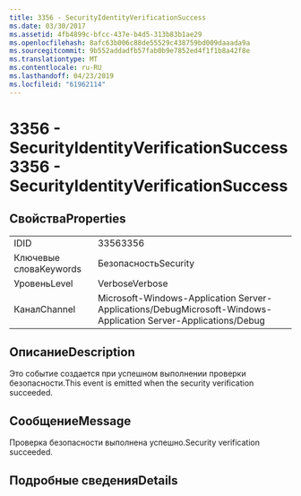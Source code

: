 ```yaml
---
title: 3356 - SecurityIdentityVerificationSuccess
ms.date: 03/30/2017
ms.assetid: 4fb4899c-bfcc-437e-b4d5-313b83b1ae29
ms.openlocfilehash: 8afc63b006c88de55529c438759bd009daaada9a
ms.sourcegitcommit: 9b552addadfb57fab0b9e7852ed4f1f1b8a42f8e
ms.translationtype: MT
ms.contentlocale: ru-RU
ms.lasthandoff: 04/23/2019
ms.locfileid: "61962114"
---
```

# <a name="3356---securityidentityverificationsuccess"></a><span data-ttu-id="74761-102">3356 - SecurityIdentityVerificationSuccess</span><span class="sxs-lookup"><span data-stu-id="74761-102">3356 - SecurityIdentityVerificationSuccess</span></span>
## <a name="properties"></a><span data-ttu-id="74761-103">Свойства</span><span class="sxs-lookup"><span data-stu-id="74761-103">Properties</span></span>  
  
|||  
|-|-|  
|<span data-ttu-id="74761-104">ID</span><span class="sxs-lookup"><span data-stu-id="74761-104">ID</span></span>|<span data-ttu-id="74761-105">3356</span><span class="sxs-lookup"><span data-stu-id="74761-105">3356</span></span>|  
|<span data-ttu-id="74761-106">Ключевые слова</span><span class="sxs-lookup"><span data-stu-id="74761-106">Keywords</span></span>|<span data-ttu-id="74761-107">Безопасность</span><span class="sxs-lookup"><span data-stu-id="74761-107">Security</span></span>|  
|<span data-ttu-id="74761-108">Уровень</span><span class="sxs-lookup"><span data-stu-id="74761-108">Level</span></span>|<span data-ttu-id="74761-109">Verbose</span><span class="sxs-lookup"><span data-stu-id="74761-109">Verbose</span></span>|  
|<span data-ttu-id="74761-110">Канал</span><span class="sxs-lookup"><span data-stu-id="74761-110">Channel</span></span>|<span data-ttu-id="74761-111">Microsoft-Windows-Application Server-Applications/Debug</span><span class="sxs-lookup"><span data-stu-id="74761-111">Microsoft-Windows-Application Server-Applications/Debug</span></span>|  
  
## <a name="description"></a><span data-ttu-id="74761-112">Описание</span><span class="sxs-lookup"><span data-stu-id="74761-112">Description</span></span>  
 <span data-ttu-id="74761-113">Это событие создается при успешном выполнении проверки безопасности.</span><span class="sxs-lookup"><span data-stu-id="74761-113">This event is emitted when the security verification succeeded.</span></span>  
  
## <a name="message"></a><span data-ttu-id="74761-114">Сообщение</span><span class="sxs-lookup"><span data-stu-id="74761-114">Message</span></span>  
 <span data-ttu-id="74761-115">Проверка безопасности выполнена успешно.</span><span class="sxs-lookup"><span data-stu-id="74761-115">Security verification succeeded.</span></span>  
  
## <a name="details"></a><span data-ttu-id="74761-116">Подробные сведения</span><span class="sxs-lookup"><span data-stu-id="74761-116">Details</span></span>
